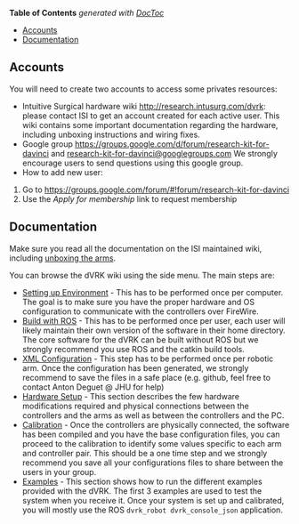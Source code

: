 <!-- START doctoc generated TOC please keep comment here to allow auto update -->
<!-- DON'T EDIT THIS SECTION, INSTEAD RE-RUN doctoc TO UPDATE -->
**Table of Contents**  *generated with [DocToc](http://doctoc.herokuapp.com/)*

- [Accounts](#accounts)
- [Documentation](#documentation)

<!-- END doctoc generated TOC please keep comment here to allow auto update -->

## Accounts

You will need to create two accounts to access some privates resources:
* Intuitive Surgical hardware wiki http://research.intusurg.com/dvrk: please contact ISI to get an account created for each active user.  This wiki contains some important documentation regarding the hardware, including unboxing instructions and wiring fixes. 
* Google group https://groups.google.com/d/forum/research-kit-for-davinci and research-kit-for-davinci@googlegroups.com We strongly encourage users to send questions using this google group.
 * How to add new user: 
  1. Go to https://groups.google.com/forum/#!forum/research-kit-for-davinci
  2. Use the *Apply for membership* link to request membership 

## Documentation

Make sure you read all the documentation on the ISI maintained wiki, including [unboxing the arms](http://research.intusurg.com/dvrkwiki/index.php?title=DVRK:Docs:Main).

You can browse the dVRK wiki using the side menu.  The main steps are:
* [Setting up Environment](/jhu-dvrk/sawIntuitiveResearchKit/wiki/Development-Environment) - This has to be performed once per computer.  The goal is to make sure you have the proper hardware and OS configuration to communicate with the controllers over FireWire.
* [Build with ROS](/jhu-dvrk/sawIntuitiveResearchKit/wiki/CatkinBuild) - This has to be performed once per user, each user will likely maintain their own version of the software in their home directory.  The core software for the dVRK can be built without ROS but we strongly recommend you use ROS and the catkin build tools.
* [XML Configuration](/jhu-dvrk/sawIntuitiveResearchKit/wiki/XMLConfig) - This step has to be performed once per robotic arm.  Once the configuration has been generated, we strongly recommend to save the files in a safe place (e.g. github, feel free to contact Anton Deguet @ JHU for help)
* [Hardware Setup](/jhu-dvrk/sawIntuitiveResearchKit/wiki/Hardware) - This section describes the few hardware modifications required  and physical connections between the controllers and the arms as well as between the controllers and the PC.
* [Calibration](/jhu-dvrk/sawIntuitiveResearchKit/wiki/Calibration) - Once the controllers are physically connected, the software has been compiled and you have the base configuration files, you can proceed to the calibration to identify some values specific to each arm and controller pair.  This should be a one time step and we strongly recommend you save all your configurations files to share between the users in your group. 
* [Examples](/jhu-dvrk/sawIntuitiveResearchKit/wiki/Examples) - This section shows how to run the different examples provided with the dVRK.  The first 3 examples are used to test the system when you receive it.  Once your system is set up and calibrated, you will mostly use the ROS `dvrk_robot dvrk_console_json` application.